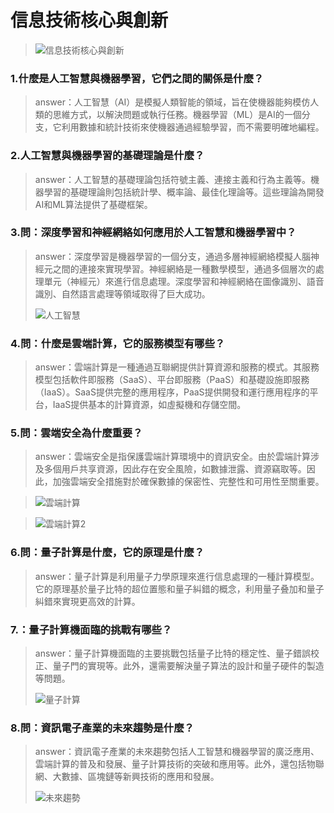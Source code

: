 # 信息技術核心與創新
>![信息技術核心與創新](https://github.com/Lin-Chen-Yeh/information.md/assets/145889686/fbca3f4b-202e-4750-9ec6-cb6ecaf23e1b)

### 1.**什麼是人工智慧與機器學習，它們之間的關係是什麼？**

>answer：人工智慧（AI）是模擬人類智能的領域，旨在使機器能夠模仿人類的思維方式，以解決問題或執行任務。機器學習（ML）是AI的一個分支，它利用數據和統計技術來使機器通過經驗學習，而不需要明確地編程。

### 2.**人工智慧與機器學習的基礎理論是什麼？**

>answer：人工智慧的基礎理論包括符號主義、連接主義和行為主義等。機器學習的基礎理論則包括統計學、概率論、最佳化理論等。這些理論為開發AI和ML算法提供了基礎框架。


### 3.**問：深度學習和神經網絡如何應用於人工智慧和機器學習中？**

>answer：深度學習是機器學習的一個分支，通過多層神經網絡模擬人腦神經元之間的連接來實現學習。神經網絡是一種數學模型，通過多個層次的處理單元（神經元）來進行信息處理。深度學習和神經網絡在圖像識別、語音識別、自然語言處理等領域取得了巨大成功。
>
>![人工智慧](https://github.com/Lin-Chen-Yeh/information.md/assets/145889686/3f119e7a-baad-469b-bd87-5f36498265e5)


### 4.**問：什麼是雲端計算，它的服務模型有哪些？**

>answer：雲端計算是一種通過互聯網提供計算資源和服務的模式。其服務模型包括軟件即服務（SaaS）、平台即服務（PaaS）和基礎設施即服務（IaaS）。SaaS提供完整的應用程序，PaaS提供開發和運行應用程序的平台，IaaS提供基本的計算資源，如虛擬機和存儲空間。

### 5.**問：雲端安全為什麼重要？**

>answer：雲端安全是指保護雲端計算環境中的資訊安全。由於雲端計算涉及多個用戶共享資源，因此存在安全風險，如數據泄露、資源竊取等。因此，加強雲端安全措施對於確保數據的保密性、完整性和可用性至關重要。

>![雲端計算](https://github.com/Lin-Chen-Yeh/information.md/assets/145889686/0587154c-ba0c-410a-83a5-0378a113489c)

>![雲端計算2](https://github.com/Lin-Chen-Yeh/information.md/assets/145889686/98e40d93-0377-4bb6-8131-5b4b976ac905)



### 6.**問：量子計算是什麼，它的原理是什麼？**

>answer：量子計算是利用量子力學原理來進行信息處理的一種計算模型。它的原理基於量子比特的超位置態和量子糾錯的概念，利用量子叠加和量子糾錯來實現更高效的計算。

### 7.**：量子計算機面臨的挑戰有哪些？**

>answer：量子計算機面臨的主要挑戰包括量子比特的穩定性、量子錯誤校正、量子門的實現等。此外，還需要解決量子算法的設計和量子硬件的製造等問題。
>
>![量子計算](https://github.com/Lin-Chen-Yeh/information.md/assets/145889686/9de6b197-f20a-4c40-a483-8119a702c9fc)


### 8.**問：資訊電子產業的未來趨勢是什麼？**

>answer：資訊電子產業的未來趨勢包括人工智慧和機器學習的廣泛應用、雲端計算的普及和發展、量子計算技術的突破和應用等。此外，還包括物聯網、大數據、區塊鏈等新興技術的應用和發展。
>
>![未來趨勢](https://github.com/Lin-Chen-Yeh/information.md/assets/145889686/83e576fb-021d-4a4c-b3a0-cb62d319ed71)



